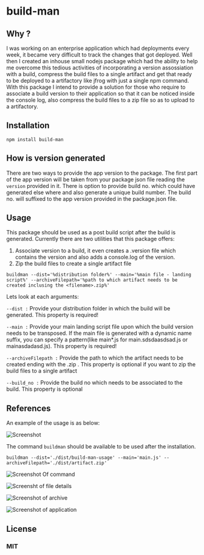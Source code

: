 # build-man

## Why ?
I was working on an enterprise application which had deployments every week, it became very difficult to track the changes that got deployed. Well then I created an inhouse small nodejs package which had the ability to help me overcome this tedious activities of incorporating a version assossiation with a build, compress the build files to a single artifact and get that ready to be deployed to a artifactory like jfrog with just a single npm command. With this package I intend to provide a solution for those who require to associate a build version to their application so that it can be noticed inside the console log, also compress the build files to a zip file so as to upload to a artifactory.

## Installation

```
npm install build-man
```

## How is version generated

There are two ways to provide the app version to the package. The first part of the app version will be taken from your package json file reading the ```version``` provided in it. There is option to provide build no. which could have generated else where and also generate a unique build number. The build no. will suffixed to the app version provided in the package.json file.

## Usage

This package should be used as a post build script after the build is generated. Currently there are two utilities that this package offers:

1. Associate version to a build, it even creates a .version file which contains the version and also adds a console.log of the version.
2. Zip the build files to create a single artifact file

```
buildman --dist='%distribution folder%' --main='%main file - landing script%' --archiveFilepath='%path to which artifact needs to be created inclusing the <filename>.zip%'
```

Lets look at each arguments:

```--dist :``` Provide your distribution folder in which the build will be generated. This property is required!

```--main :``` Provide your main landing script file upon which the build version needs to be transposed. If the main file is generated with a dynamic name suffix, you can specify a pattern(like main*.js for main.sdsdaasdsad.js or mainasdadasd.js). This property is required!

```--archiveFilepath :``` Provide the path to which the artifact needs to be created ending with the <filename>.zip . This property is optional if you want to zip the build files to a single artifact

```--build_no :``` Provide the build no which needs to be associated to the build. This property is optional

## References

An example of the usage is as below:

![Screenshot](./assets/npm_script.png)

The command ```buildman``` should be available to be used after the installation.
```
buildman --dist='./dist/build-man-usage' --main='main.js' --archiveFilepath='./dist/artifact.zip'
```
![Screenshot Of command](./assets/cmd_run.png)

![Screensht of file details](./assets/file_details.png)

![Screenshot of archive](./assets/archive.png)

![Screenshot of application](./assets/app_run.png)

## License

### MIT

